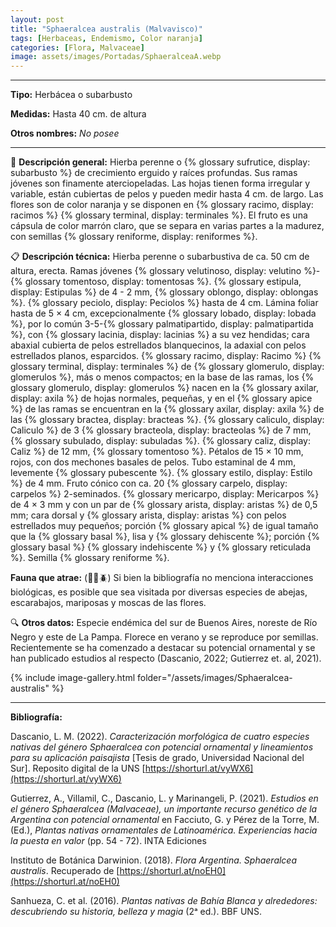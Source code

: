```yaml
---
layout: post
title: "Sphaeralcea australis (Malvavisco)"
tags: [Herbaceas, Endemismo, Color naranja]
categories: [Flora, Malvaceae]
image: assets/images/Portadas/SphaeralceaA.webp
---
```


***

**Tipo:** Herbácea o subarbusto

**Medidas:** Hasta 40 cm. de altura

**Otros nombres:** *No posee*

***

🌱 **Descripción general:** Hierba perenne o {% glossary sufrutice, display: subarbusto %} de crecimiento erguido y raíces profundas. Sus ramas jóvenes son finamente aterciopeladas. Las hojas tienen forma irregular y variable, están cubiertas de pelos y pueden medir hasta 4 cm. de largo. Las flores son de color naranja y se disponen en {% glossary racimo, display: racimos %} {% glossary terminal, display: terminales %}. El fruto es una cápsula de color marrón claro, que se separa en varias partes a la madurez, con semillas {% glossary reniforme, display: reniformes %}.

📋 **Descripción técnica:** Hierba perenne o subarbustiva de ca. 50 cm de altura, erecta. Ramas jóvenes {% glossary velutinoso, display: velutino %}-{% glossary tomentoso, display: tomentosas %}. {% glossary estipula, display: Estipulas %} de 4 - 2 mm, {% glossary oblongo, display: oblongas %}. {% glossary peciolo, display: Peciolos %} hasta de 4 cm. Lámina foliar hasta de 5 × 4 cm, excepcionalmente {% glossary lobado, display: lobada %}, por lo común 3-5-{% glossary palmatipartido, display: palmatipartida %}, con {% glossary lacinia, display: lacinias %} a su vez hendidas; cara abaxial cubierta de pelos estrellados blanquecinos, la adaxial con pelos estrellados planos, esparcidos. {% glossary racimo, display: Racimo %} {% glossary terminal, display: terminales %} de {% glossary glomerulo, display: glomerulos %}, más o menos compactos; en la base de las ramas, los {% glossary glomerulo, display: glomerulos %} nacen en la {% glossary axilar, display: axila %} de hojas normales, pequeñas, y en el {% glossary apice %} de las ramas se encuentran en la {% glossary axilar, display: axila %} de las {% glossary bractea, display: bracteas %}. {% glossary caliculo, display: Caliculo %} de 3 {% glossary bracteola, display: bracteolas %} de 7 mm, {% glossary subulado, display: subuladas %}. {% glossary caliz, display: Caliz %} de 12 mm, {% glossary tomentoso %}. Pétalos de 15 × 10 mm, rojos, con dos mechones basales de pelos. Tubo estaminal de 4 mm, levemente {% glossary pubescente %}. {% glossary estilo, display: Estilo %} de 4 mm. Fruto cónico con ca. 20 {% glossary carpelo, display: carpelos %} 2-seminados. {% glossary mericarpo, display: Mericarpos %} de 4 × 3 mm y con un par de {% glossary arista, display: aristas %} de 0,5 mm; cara dorsal y {% glossary arista, display: aristas %} con pelos estrellados muy pequeños; porción {% glossary apical %} de igual tamaño que la {% glossary basal %}, lisa y {% glossary dehiscente %}; porción {% glossary basal %} {% glossary indehiscente %} y {% glossary reticulada %}. Semilla {% glossary reniforme %}.

**Fauna que atrae:** (🦋🐝🪲) Si bien la bibliografía no menciona interacciones biológicas, es posible que sea visitada por diversas especies de abejas, escarabajos, mariposas y moscas de las flores.

🔍 **Otros datos:** Especie endémica del sur de Buenos Aires, noreste de Río Negro y este de La Pampa. Florece en verano y se reproduce por semillas. Recientemente se ha comenzado a destacar su potencial ornamental y se han publicado estudios al respecto (Dascanio, 2022; Gutierrez et. al, 2021).

 {% include image-gallery.html folder="/assets/images/Sphaeralcea-australis" %}

***

**Bibliografía:**

Dascanio, L. M. (2022). *Caracterización morfológica de cuatro especies nativas del género Sphaeralcea con potencial ornamental y lineamientos para su aplicación paisajista* [Tesis de grado, Universidad Nacional del Sur]. Reposito digital de la UNS 
[https://shorturl.at/vyWX6](https://shorturl.at/vyWX6)

Gutierrez, A., Villamil, C., Dascanio, L. y Marinangeli, P. (2021). *Estudios en el género Sphaeralcea (Malvaceae), un importante recurso genético de la Argentina con potencial ornamental* en Facciuto, G. y Pérez de la Torre, M. (Ed.), *Plantas nativas ornamentales de Latinoamérica. Experiencias hacia la puesta en valor* (pp. 54 - 72). INTA Ediciones

Instituto de Botánica Darwinion. (2018). *Flora Argentina. Sphaeralcea australis*. Recuperado de 
[https://shorturl.at/noEH0](https://shorturl.at/noEH0)

Sanhueza, C. et al. (2016). *Plantas nativas de Bahía Blanca y alrededores: descubriendo su historia, belleza y magia* (2ᵃ ed.). BBF UNS.
